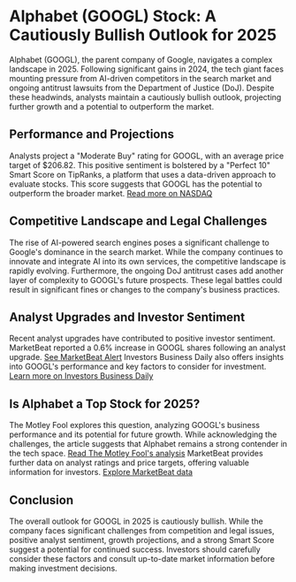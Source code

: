 # Alphabet (GOOGL) Stock: A Cautiously Bullish Outlook for 2025

Alphabet (GOOGL), the parent company of Google, navigates a complex landscape in 2025.  Following significant gains in 2024, the tech giant faces mounting pressure from AI-driven competitors in the search market and ongoing antitrust lawsuits from the Department of Justice (DoJ).  Despite these headwinds, analysts maintain a cautiously bullish outlook, projecting further growth and a potential to outperform the market.

## Performance and Projections

Analysts project a "Moderate Buy" rating for GOOGL, with an average price target of $206.82.  This positive sentiment is bolstered by a "Perfect 10" Smart Score on TipRanks, a platform that uses a data-driven approach to evaluate stocks. This score suggests that GOOGL has the potential to outperform the broader market. [Read more on NASDAQ](https://www.nasdaq.com/articles/alphabets-perfect-10-smart-score-indicates-potential-beat-market-2025)

## Competitive Landscape and Legal Challenges

The rise of AI-powered search engines poses a significant challenge to Google's dominance in the search market.  While the company continues to innovate and integrate AI into its own services, the competitive landscape is rapidly evolving.  Furthermore, the ongoing DoJ antitrust cases add another layer of complexity to GOOGL's future prospects. These legal battles could result in significant fines or changes to the company's business practices.

## Analyst Upgrades and Investor Sentiment

Recent analyst upgrades have contributed to positive investor sentiment.  MarketBeat reported a 0.6% increase in GOOGL shares following an analyst upgrade. [See MarketBeat Alert](https://www.marketbeat.com/instant-alerts/alphabet-nasdaqgoogl-shares-up-06-following-analyst-upgrade-2025-01-07/)  Investors Business Daily also offers insights into GOOGL's performance and key factors to consider for investment. [Learn more on Investors Business Daily](https://www.investors.com/news/technology/google-stock-buy-now-alphabet-stock-january-2025/)

##  Is Alphabet a Top Stock for 2025?

The Motley Fool explores this question, analyzing GOOGL's business performance and its potential for future growth.  While acknowledging the challenges, the article suggests that Alphabet remains a strong contender in the tech space. [Read The Motley Fool's analysis](https://www.fool.com/investing/2025/01/02/is-alphabet-a-top-stock-to-buy-for-2025/)  MarketBeat provides further data on analyst ratings and price targets, offering valuable information for investors. [Explore MarketBeat data](https://www.marketbeat.com/stocks/NASDAQ/GOOGL/forecast/)


## Conclusion

The overall outlook for GOOGL in 2025 is cautiously bullish.  While the company faces significant challenges from competition and legal issues, positive analyst sentiment, growth projections, and a strong Smart Score suggest a potential for continued success. Investors should carefully consider these factors and consult up-to-date market information before making investment decisions.